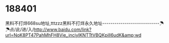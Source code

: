 # 188401
黑料不打烊668su地址,tttzzz黑料不打烊永久地址----------------------------☂☂点/此/进/入/http://www.baidu.com/link?url=NoK8PT47PahMhFH8Vie_jnciyIKNTTtVBQKpill6udK&amp;wd
